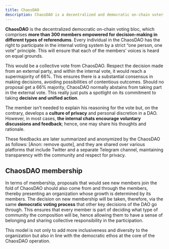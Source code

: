 ```yaml
---
title: ChaosDAO
description: ChaosDAO is a decentralized and democratic on-chain voter committee, consisting of over 300 members who are actively involved in the governance of Polkadot, Kusama, and various ecosystem projects.
---  
```


**ChaosDAO** is the decentralized democratic on-chain voting bloc, which comprises **more than 300 members empowered for decision-making in different types of referendums**. Every individual in the ChaosDAO has the right to participate in the internal voting system by a strict “one person, one vote” principle. This will ensure that each of the members’ voices is heard on equal grounds.

This would be a collective vote from ChaosDAO. Respect the decision made from an external party, and within the internal vote, it would reach a supermajority of 66%. This ensures there is a substantial consensus in making decisions, avoiding possibilities of contentious outcomes. Should no proposal get a 66% majority, ChaosDAO normally abstains from taking part in the external vote. This really just puts a spotlight on its commitment to taking **decisive and unified action**.

The member isn’t needed to explain his reasoning for the vote but, on the contrary, develops a **culture of privacy** and personal discretion in a DAO. However, in most cases, **the internal chats encourage voluntary discussions and feedback**; hence, one may share his thoughts and rationale.

These feedbacks are later summarized and anonymized by the ChaosDAO as follows: \[Anon: remove quote\], and they are shared over various platforms that include Twitter and a separate Telegram channel, maintaining transparency with the community and respect for privacy.

## ChaosDAO membership
In terms of membership, proposals that would see new members join the fold of ChaosDAO should also come from and through the members, thereby presenting an organization whose growth is determined by its members. The decision on new membership will be taken, therefore, via the same **democratic voting process** that other key decisions of the DAO go through. This ensures that every member is part of deciding what type of community the composition will be, hence allowing them to have a sense of belonging and sharing collective responsibility in the participation.

This model is not only to add more inclusiveness and diversity to the organization but also in line with the democratic ethos at the core of the ChaosDAO operation.
